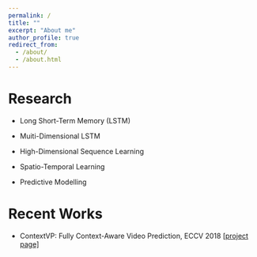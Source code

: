 ```yaml
---
permalink: /
title: ""
excerpt: "About me"
author_profile: true
redirect_from: 
  - /about/
  - /about.html
---
```


Research
======
* Long Short-Term Memory (LSTM)

* Muiti-Dimensional LSTM

* High-Dimensional Sequence Learning

* Spatio-Temporal Learning

* Predictive Modelling

<!-- NVIDIA Research is hiring interns and full-time  -->
<!-- News
======
 * Sep. 2018, ECCV oral presentation [project page](https://wonmin-byeon.github.io/publication/2018-eccv)  -->

Recent Works
======
* ContextVP: Fully Context-Aware Video Prediction, ECCV 2018 [[project page]](https://wonmin-byeon.github.io/publication/2018-eccv)

